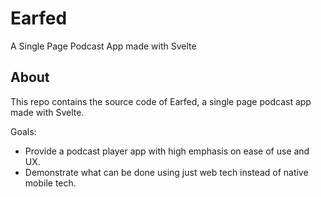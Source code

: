 # Earfed

A Single Page Podcast App made with Svelte

## About

This repo contains the source code of Earfed, a single page podcast app made with Svelte.

Goals:

- Provide a podcast player app with high emphasis on ease of use and UX.
- Demonstrate what can be done using just web tech instead of native mobile tech.
